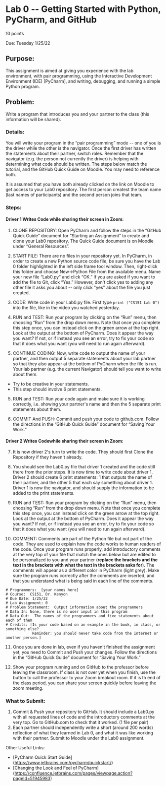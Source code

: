 # Lab 0 -- Getting Started with Python, PyCharm, and GitHub

10 points			

Due: Tuesday 1/25/22

## Purpose:  

This assignment is aimed at giving you experience with the lab environment, with pair programming, using the Interactive Development Environment (IDE) [PyCharm], and writing, debugging, and running a simple Python program.

## Problem: 

Write a program that introduces you and your partner to the class (this information will be shared). 

### Details: 

You will write your program in the “pair programming” mode -- one of you is the driver while the other is the navigator.  Once the first driver has written the statements about their partner, switch roles. Remember that the navigator (e.g. the person not currently the driver) is helping with determining what code should be written. The steps below match the tutorial, and the GitHub Quick Guide on Moodle. You may need to reference both.

It is assumed that you have both already clicked on the link on Moodle to get access to your Lab0 repository. The first person createst the team name (last names of participants) and the second person joins that team.

### Steps:

#### Driver 1 Writes Code while sharing their screen in Zoom:

1.	CLONE REPOSITORY: Open PyCharm and follow the steps in the “GitHub Quick Guide” document for “Starting an Assignment” to create and clone your Lab0 repository. The Quick Guide document is on Moodle under “General Resources”.

2.	START FILE: There are no files in your repository yet. In PyCharm, in order to create a new Python source code file, be sure you have the Lab 0 folder highlighted in the left side frame tool window. Then, right-click this folder and choose New->Python File from the available menu. Name your new file “Lab0.py” and click “OK.” If you are asked if you want to add the file to Git, click “Yes.” However, don't click yes to adding any other file it asks you about -- only click "yes" about the file you just created.

3.	CODE: Write code in your Lab0.py file. First type  `print ("CS151 Lab 0")` into the file, like in the video you watched yesterday.

4.	RUN and TEST: Run your program by clicking on the “Run” menu, then choosing “Run” from the drop down menu. Note that once you complete this step once, you can instead click on the green arrow at the top right. Look at the output at the bottom of PyCharm. Does it appear the way you want? If not, or if instead you see an error, try to fix your code so that it does what you want (you will need to run again afterward).

5. CONTINUE CODING: Now, write code to output the name of your partner, and then output 5 separate statements about your lab partner so that they also appear at the bottom of PyCharm when the file is run. Your lab partner (e.g. the current Navigator) should tell you want to write about them. 
  * Try to be creative in your statements. 
  * This step should involve 6 print statements.

5.	RUN and TEST: Run your code again and make sure it is working correctly, i.e. showing your partner's name and then the 5 separate print statements about them. 

6. COMMIT And PUSH: Commit and push your code to github.com. Follow the directions in the “GitHub Quick Guide” document for “Saving Your Work.”

#### Driver 2 Writes Codewhile sharing their screen in Zoom:

7. It is now driver 2's turn to write the code. They should first Clone the Repository if they haven't already.

8. You should see the Lab0.py file that driver 1 created and the code still there from the prior steps. It is now time to write code about driver 1. Driver 2 should create 6 print statements: 1 that outputs the name of their partner, and the other 5 that each say something about driver 1. Driver 1 is now the navigator, and should supply the information to be added to the print statements.

9.  RUN and TEST: Run your program by clicking on the “Run” menu, then choosing “Run” from the drop down menu. Note that once you complete this step once, you can instead click on the green arrow at the top right. Look at the output at the bottom of PyCharm. Does it appear the way you want? If not, or if instead you see an error, try to fix your code so that it does what you want (you will need to run again afterward).

10.	COMMENT: Comments are part of the Python file but not part of the code. They are used to explain how the code works to human readers of the code.  Once your program runs properly, add introductory comments at the very top of your file that match the ones below but are edited to be personalized to you and your partner (**replace the brackets and the text in the brackets with what the text in the brackets asks for**). The comments will appear as a different color in PyCharm (light grey). Make sure the program runs correctly after the comments are inserted, and that you understand what is being said in each line of the comments.
  ```
  # Programmers:  [your names here]
  # Course:  CS151, Dr. Kenyon  
  # Due Date: 1/25/22
  # Lab Assignment: 0
  # Problem Statement:  Output information about the programmers
  # Data In: None, there is no user input in this program
  # Data Out:  The names of the programmers and five statements about each of them
  # Credits: [Is your code based on an example in the book, in class, or something else?  
              Reminder: you should never take code from the Internet or another person.]
  ```

11.	Once you are done in lab, even if you haven’t finished the assignment yet, you need to Commit and Push your changes. Follow the directions in the “GitHub Quick Guide” document for “Saving Your Work.”

12. Show your program running and on GitHub to the professor before leaving the classroom. If class is not over yet when you finish, use the button to call the professor to your Zoom breakout room. If it is th end of the class period, you can share your screen quickly before leaving the zoom meeting.

### What to Submit:

1.	Commit & Push your repository to GitHub. It should include a Lab0.py with all requested lines of code and the introductory comments at the very top. Go to GitHub.com to check that it worked. (1 file per pair)
2.	Each partner should independently write a short (around 200 words) reflection of what they learned in Lab 0, and what it was like working with their partner. Submit to Moodle under the Lab0 assignment.

Other Useful Links:

* [PyCharm Quick Start Guide] (https://www.jetbrains.com/pycharm/quickstart/)
* [Changing the Look and Feel of PyCharm] (https://confluence.jetbrains.com/pages/viewpage.action?pageId=51945983)



